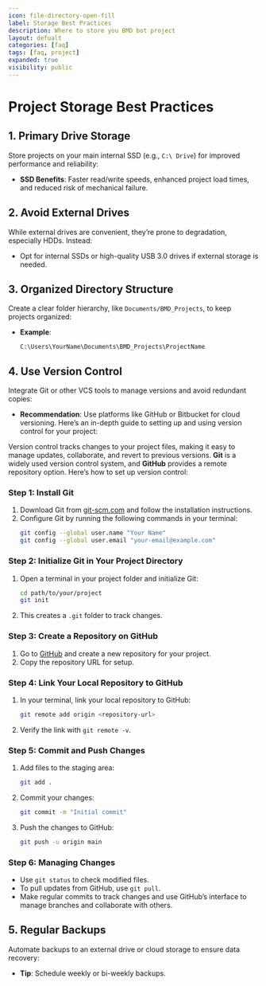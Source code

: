 ```yaml
---
icon: file-directory-open-fill
label: Storage Best Practices
description: Where to store you BMD bot project
layout: defualt
categories: [faq]
tags: [faq, project]
expanded: true
visibility: public
---
```


# Project Storage Best Practices

## 1. Primary Drive Storage

Store projects on your main internal SSD (e.g., `C:\ Drive`) for improved performance and reliability:
- **SSD Benefits**: Faster read/write speeds, enhanced project load times, and reduced risk of mechanical failure.

## 2. Avoid External Drives

While external drives are convenient, they’re prone to degradation, especially HDDs. Instead:
- Opt for internal SSDs or high-quality USB 3.0 drives if external storage is needed.

## 3. Organized Directory Structure

Create a clear folder hierarchy, like `Documents/BMD_Projects`, to keep projects organized:
- **Example**:
  ```plaintext
  C:\Users\YourName\Documents\BMD_Projects\ProjectName
  ```

## 4. Use Version Control

Integrate Git or other VCS tools to manage versions and avoid redundant copies:
- **Recommendation**: Use platforms like GitHub or Bitbucket for cloud versioning.
Here’s an in-depth guide to setting up and using version control for your project:

Version control tracks changes to your project files, making it easy to manage updates, collaborate, and revert to previous versions. **Git** is a widely used version control system, and **GitHub** provides a remote repository option. Here’s how to set up version control:

### Step 1: Install Git
1. Download Git from [git-scm.com](https://git-scm.com/) and follow the installation instructions.
2. Configure Git by running the following commands in your terminal:
    ```bash
    git config --global user.name "Your Name"
    git config --global user.email "your-email@example.com"
    ```

### Step 2: Initialize Git in Your Project Directory
1. Open a terminal in your project folder and initialize Git:
    ```bash
    cd path/to/your/project
    git init
    ```
2. This creates a `.git` folder to track changes.

### Step 3: Create a Repository on GitHub
1. Go to [GitHub](https://github.com/) and create a new repository for your project.
2. Copy the repository URL for setup.

### Step 4: Link Your Local Repository to GitHub
1. In your terminal, link your local repository to GitHub:
    ```bash
    git remote add origin <repository-url>
    ```
2. Verify the link with `git remote -v`.

### Step 5: Commit and Push Changes
1. Add files to the staging area:
    ```bash
    git add .
    ```
2. Commit your changes:
    ```bash
    git commit -m "Initial commit"
    ```
3. Push the changes to GitHub:
    ```bash
    git push -u origin main
    ```

### Step 6: Managing Changes
- Use `git status` to check modified files.
- To pull updates from GitHub, use `git pull`.
- Make regular commits to track changes and use GitHub’s interface to manage branches and collaborate with others.

## 5. Regular Backups

Automate backups to an external drive or cloud storage to ensure data recovery:
- **Tip**: Schedule weekly or bi-weekly backups.
